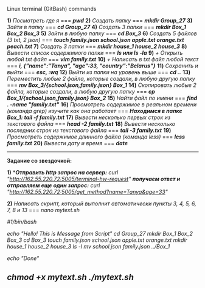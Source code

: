 Linux  terminal (GitBash) commands

**1)** *Посмотреть где я* === ***pwd***
**2)** *Создать папку* === ***mkdir Group_27***
**3)** *Зайти в папку* === ***cd Group_27***
**4)** *Создать 3 папки* === ***mkdir Box_1 Box_2 Box_3***
**5)** *Зайти в любую папку* === ***cd Box_3***
**6)** *Создать 5 файлов (3 txt, 2 json)* === ***touch family.json school.json apple.txt orange.txt peach.txt***
**7)** *Создать 3 папки* === ***mkdir house_1 house_2 house_3***
**8)** *Вывести список содержимого папки* === ***ls или ls -la***
**9)** *+ Открыть любой txt файл* === ***vim family.txt***
**10)** *+ Написать в txt файл любой текст* === ***i, {"name":"Tanya", "age":33, "country":"Belarus"}*** 
**11)** *Сохранить и выйти* === ***esc, :wq***
**12)** *Выйти из папки на уровень выше* === ***cd ..***
**13)** *Переместить любые 2 файла, которые создали, в любую другую папку* === ***mv Box_3/{school.json,family.json} Box_1***
**14)** *Скопировать любые 2 файла, которые создали, в любую другую папку* === ***cp Box_1/{school.json,family.json} Box_2***
**15)** *Найти файл по имени* ===  ***find . -name "family.txt"***
**16)** *Просмотреть содержимое в реальном времени (команда grep) изучите как она работает* === ***Находимся в папке Box_1: tail -f family.txt***
**17)** *Вывести несколько первых строк из текстового файла* === ***head -2 family.txt***
**18)** *Вывести несколько последних строк из текстового файла* === ***tail -3 family.txt***
**19)** *Просмотреть содержимое длинного файла (команда less)* === ***less family.txt***
**20)** *Вывести дату и время* === ***date***

--------------------------------------------------------------------------------------------------------------------------------------------------------------------

**Задание со звездочкой:**

**1)** ****Отправить http запрос на сервер:***
*curl "http://162.55.220.72:5005/terminal-hw-request"* 
***получаем ответ и отправляем еще один запрос:***
*curl "http://162.55.220.72:5005/get_method?name=Tanya&age=33"*

**2)** *Написать скрипт, который выполнит автоматически пункты 3, 4, 5, 6, 7, 8 и 13* === 
*nano mytext.sh*   
 
*#1/bin/bash*

*echo "Hello! This is Message from Script"*
*cd Group_27
mkdir Box_1 Box_2 Box_3
cd Box_3
touch family.json school.json apple.txt orange.txt
mkdir house_1 house_2 house_3
ls -l
mv school.json family.json ../Box_1*

*echo "Done"*

*chmod +x mytext.sh
./mytext.sh*
-----------------------------------------------------------------------------------------------------------------------------------------------------------------------

